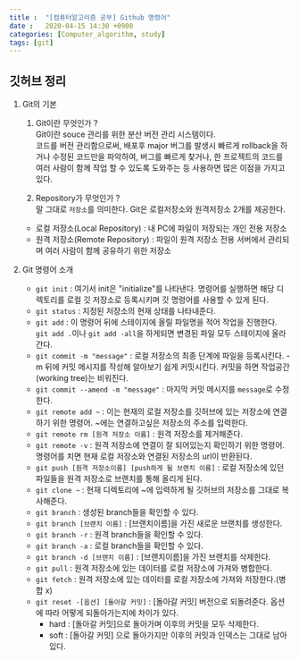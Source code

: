 ```yaml
---
title :  "[컴퓨터알고리즘 공부] Github 명령어"
date :   2020-04-15 14:30 +0900
categories: [Computer_algorithm, study]
tags: [git]
---
```


## 깃허브 정리  

1. Git의 기본 
   1. Git이란 무엇인가 ?  
   Git이란 souce 관리를 위한 분산 버전 관리 시스템이다.  
   코드를 버전 관리함으로써, 배포후 major 버그를 발생시 빠르게 rollback을 하거나 수정된 코드만을 파악하여, 버그를 빠르게 찾거나, 한 프로젝트의 코드를 여러 사람이 함께 작업 할 수 있도록 도와주는 등 사용하면 많은 이점을 가지고 있다.

   2. Repository가 무엇인가 ?  
   말 그대로 `저장소`를 의미한다. Git은 로컬저장소와 원격저장소 2개를 제공한다. 
    - 로컬 저장소(Local Repository) : 내 PC에 파일이 저장되는 개인 전용 저장소
    - 원격 저장소(Remote Repository) : 파일이 원격 저장소 전용 서버에서 관리되며 여러 사람이 함께 공유하기 위한 저장소  

2. Git 명령어 소개
   - `git init` : 여기서 init은 "initialize"를 나타낸다. 명령어를 실행하면 해당 디렉토리를 로컬 깃 저장소로 등록시키며 깃 명령어를 사용할 수 있게 된다.
   - `git status` : 지정된 저장소의 현재 상태를 나타내준다.
   - `git add` : 이 명령어 뒤에 스테이지에 올릴 파일명을 적어 작업을 진행한다. `git add .`이나 `git add -all`을 하게되면 변경된 파일 모두 스테이지에 올라간다.
   - `git commit -m "message"` : 로컬 저장소의 최종 단계에 파일을 등록시킨다. -m 뒤에 커밋 메시지를 작성해 알아보기 쉽게 커밋시킨다. 커밋을 하면 작업공간(working tree)는 비워진다.
   - `git commit --amend -m "message"` : 마지막 커밋 메시지를 `message`로 수정한다.
   - `git remote add ~` : 이는 현재의 로컬 저장소를 깃허브에 있는 저장소에 연결하기 위한 명령어. ~에는 연결하고싶은 저장소의 주소를 입력한다.
   - `git remote rm [원격 저장소 이름]` : 원격 저장소를 제거해준다.
   - `git remote -v` : 원격 저장소에 연결이 잘 되어있는지 확인하기 위한 명령어. 명령어를 치면 현재 로컬 저장소와 연결된 저장소의 url이 반환된다.
   - `git push [원격 저장소이름] [push하게 될 브랜치 이름]` : 로컬 저장소에 있던 파일들을 원격 저장소로 브랜치를 통해 올리게 된다.
   - `git clone ~` : 현재 디렉토리에 ~에 입력하게 될 깃허브의 저장소를 그대로 복사해준다.
   - `git branch` : 생성된 branch들을 확인할 수 있다.
   - `git branch [브랜치 이름]` : [브랜치이름]을 가진 새로운 브랜치를 생성한다. 
   - `git branch -r` : 원격 branch들을 확인할 수 있다.
   - `git branch -a` : 로컬 branch들을 확인할 수 있다.
   - `git branch -d [브랜치 이름]` : [브랜치이름]을 가진 브랜치를 삭제한다.
   - `git pull` : 원격 저장소에 있는 데이터를 로컬 저장소에 가져와 병합한다.
   - `git fetch` : 원격 저장소에 있는 데이터를 로컬 저장소에 가져와 저장한다.(병합 x)
   - `git reset -[옵션] [돌아갈 커밋]` : [돌아갈 커밋] 버전으로 되돌려준다. 옵션에 따라 어떻게 되돌아가는지에 차이가 있다.  
     * hard : [돌아갈 커밋]으로 돌아가며 이후의 커밋을 모두 삭제한다.  
     * soft : [돌아갈 커밋] 으로 돌아가지만 이후의 커밋과 인덱스는 그대로 남아있다.
  
